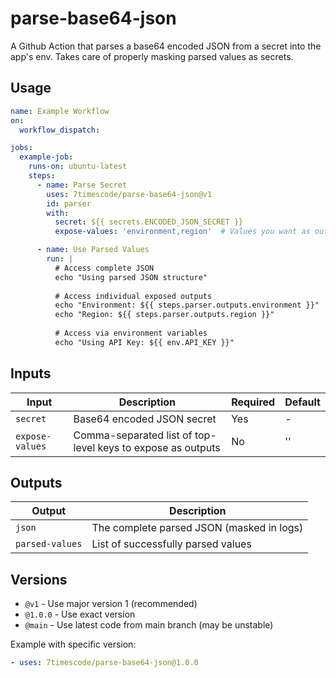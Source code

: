 # parse-base64-json
A Github Action that parses a base64 encoded JSON from a secret into the app's env. Takes care of properly masking parsed values as secrets.

## Usage

```yaml
name: Example Workflow
on:
  workflow_dispatch:

jobs:
  example-job:
    runs-on: ubuntu-latest
    steps:
      - name: Parse Secret
        uses: 7timescode/parse-base64-json@v1
        id: parser
        with:
          secret: ${{ secrets.ENCODED_JSON_SECRET }}
          expose-values: 'environment,region'  # Values you want as outputs

      - name: Use Parsed Values
        run: |
          # Access complete JSON
          echo "Using parsed JSON structure"
          
          # Access individual exposed outputs
          echo "Environment: ${{ steps.parser.outputs.environment }}"
          echo "Region: ${{ steps.parser.outputs.region }}"
          
          # Access via environment variables
          echo "Using API Key: ${{ env.API_KEY }}"
```

## Inputs

| Input | Description | Required | Default |
|-------|-------------|----------|---------|
| `secret` | Base64 encoded JSON secret | Yes | - |
| `expose-values` | Comma-separated list of top-level keys to expose as outputs | No | '' |

## Outputs

| Output | Description |
|--------|-------------|
| `json` | The complete parsed JSON (masked in logs) |
| `parsed-values` | List of successfully parsed values |

## Versions

- `@v1` - Use major version 1 (recommended)
- `@1.0.0` - Use exact version
- `@main` - Use latest code from main branch (may be unstable)

Example with specific version:
```yaml
- uses: 7timescode/parse-base64-json@1.0.0
```
